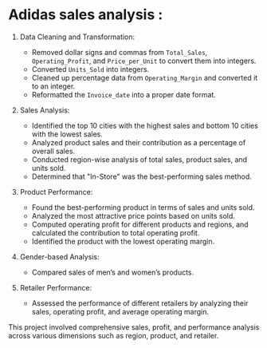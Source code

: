 # **Adidas sales analysis :**

1. Data Cleaning and Transformation:
   - Removed dollar signs and commas from `Total_Sales`, `Operating_Profit`, and `Price_per_Unit` to convert them into integers.
   - Converted `Units_Sold` into integers.
   - Cleaned up percentage data from `Operating_Margin` and converted it to an integer.
   - Reformatted the `Invoice_date` into a proper date format.

2. Sales Analysis:
   - Identified the top 10 cities with the highest sales and bottom 10 cities with the lowest sales.
   - Analyzed product sales and their contribution as a percentage of overall sales.
   - Conducted region-wise analysis of total sales, product sales, and units sold.
   - Determined that "In-Store" was the best-performing sales method.

3. Product Performance:
   - Found the best-performing product in terms of sales and units sold.
   - Analyzed the most attractive price points based on units sold.
   - Computed operating profit for different products and regions, and calculated the contribution to total operating profit.
   - Identified the product with the lowest operating margin.

4. Gender-based Analysis:
   - Compared sales of men’s and women’s products.

5. Retailer Performance:
   - Assessed the performance of different retailers by analyzing their sales, operating profit, and average operating margin.

This project involved comprehensive sales, profit, and performance analysis across various dimensions such as region, product, and retailer.
